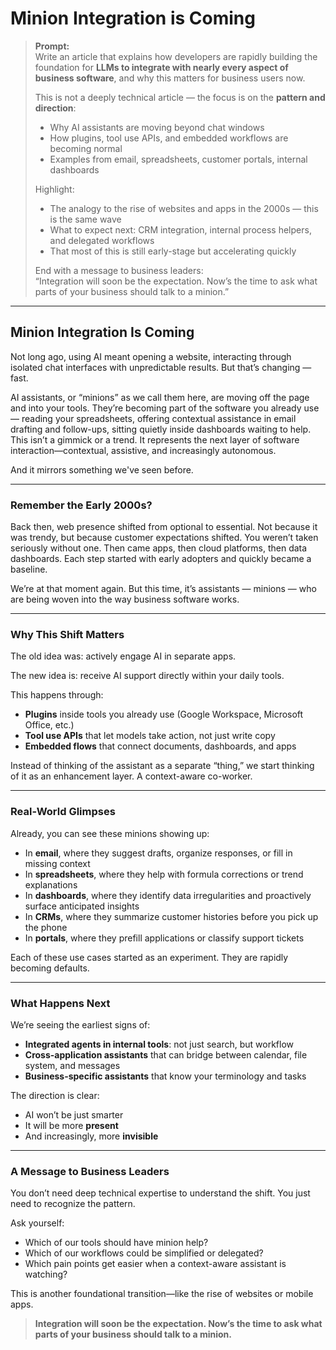 # Minion Integration is Coming

> **Prompt:**  
> Write an article that explains how developers are rapidly building the foundation for **LLMs to integrate with nearly every aspect of business software**, and why this matters for business users now.  
>
> This is not a deeply technical article — the focus is on the **pattern and direction**:
> - Why AI assistants are moving beyond chat windows  
> - How plugins, tool use APIs, and embedded workflows are becoming normal  
> - Examples from email, spreadsheets, customer portals, internal dashboards  
>
> Highlight:
> - The analogy to the rise of websites and apps in the 2000s — this is the same wave  
> - What to expect next: CRM integration, internal process helpers, and delegated workflows  
> - That most of this is still early-stage but accelerating quickly
>
> End with a message to business leaders:  
> “Integration will soon be the expectation. Now’s the time to ask what parts of your business should talk to a minion.”

---

## Minion Integration Is Coming

Not long ago, using AI meant opening a website, interacting through isolated chat interfaces with unpredictable results. But that’s changing — fast.

AI assistants, or “minions” as we call them here, are moving off the page and into your tools. They’re becoming part of the software you already use — reading your spreadsheets, offering contextual assistance in email drafting and follow-ups, sitting quietly inside dashboards waiting to help. This isn’t a gimmick or a trend. It represents the next layer of software interaction—contextual, assistive, and increasingly autonomous.

And it mirrors something we've seen before.

---

### Remember the Early 2000s?

Back then, web presence shifted from optional to essential. Not because it was trendy, but because customer expectations shifted. You weren’t taken seriously without one. Then came apps, then cloud platforms, then data dashboards. Each step started with early adopters and quickly became a baseline.

We’re at that moment again. But this time, it’s assistants — minions — who are being woven into the way business software works.

---

### Why This Shift Matters

The old idea was: actively engage AI in separate apps.

The new idea is: receive AI support directly within your daily tools.

This happens through:
- **Plugins** inside tools you already use (Google Workspace, Microsoft Office, etc.)
- **Tool use APIs** that let models take action, not just write copy
- **Embedded flows** that connect documents, dashboards, and apps

Instead of thinking of the assistant as a separate “thing,” we start thinking of it as an enhancement layer. A context-aware co-worker.

---

### Real-World Glimpses

Already, you can see these minions showing up:
- In **email**, where they suggest drafts, organize responses, or fill in missing context  
- In **spreadsheets**, where they help with formula corrections or trend explanations  
- In **dashboards**, where they identify data irregularities and proactively surface anticipated insights  
- In **CRMs**, where they summarize customer histories before you pick up the phone  
- In **portals**, where they prefill applications or classify support tickets

Each of these use cases started as an experiment. They are rapidly becoming defaults.

---

### What Happens Next

We’re seeing the earliest signs of:
- **Integrated agents in internal tools**: not just search, but workflow  
- **Cross-application assistants** that can bridge between calendar, file system, and messages  
- **Business-specific assistants** that know your terminology and tasks

The direction is clear:
- AI won’t be just smarter  
- It will be more **present**  
- And increasingly, more **invisible**

---

### A Message to Business Leaders

You don’t need deep technical expertise to understand the shift. You just need to recognize the pattern.

Ask yourself:
- Which of our tools should have minion help?
- Which of our workflows could be simplified or delegated?
- Which pain points get easier when a context-aware assistant is watching?

This is another foundational transition—like the rise of websites or mobile apps.

> **Integration will soon be the expectation. Now’s the time to ask what parts of your business should talk to a minion.**